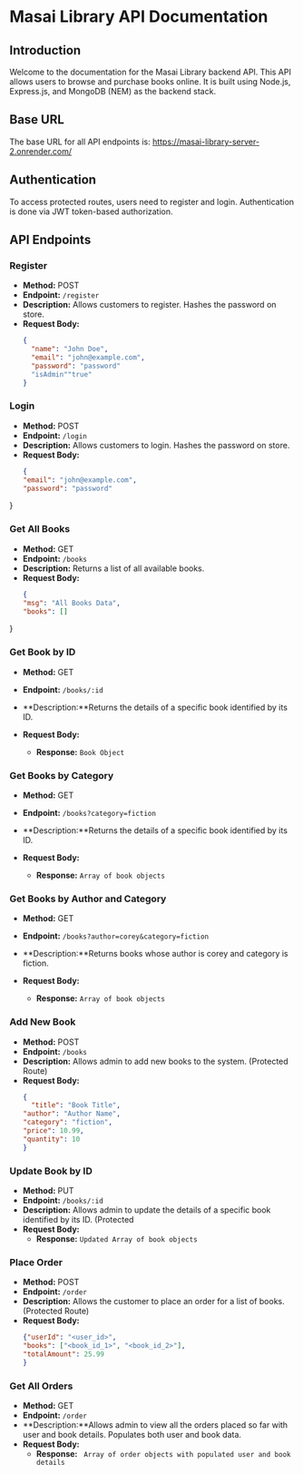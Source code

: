 
# Masai Library API Documentation

## Introduction

Welcome to the documentation for the Masai Library backend API. This API allows users to browse and purchase books online. It is built using Node.js, Express.js, and MongoDB (NEM) as the backend stack.

## Base URL

The base URL for all API endpoints is: https://masai-library-server-2.onrender.com/

## Authentication

To access protected routes, users need to register and login. Authentication is done via JWT token-based authorization.

## API Endpoints

### Register
- **Method:** POST
- **Endpoint:** `/register`
- **Description:** Allows customers to register. Hashes the password on store.
- **Request Body:**
  ```json
  {
    "name": "John Doe",
    "email": "john@example.com",
    "password": "password"
    "isAdmin""true"
  }

### Login
- **Method:** POST
- **Endpoint:** `/login`
- **Description:** Allows customers to login. Hashes the password on store.
- **Request Body:**
  ```json
  {
  "email": "john@example.com",
  "password": "password"
}

### Get All Books
- **Method:** GET
- **Endpoint:** `/books`
- **Description:** Returns a list of all available books.
- **Request Body:**
  ```json
  {
  "msg": "All Books Data",
  "books": []
}

### Get Book by ID
- **Method:** GET
- **Endpoint:** `/books/:id`
- **Description:**Returns the details of a specific book identified by its ID.

- **Request Body:**
  - **Response:** `Book Object`

### Get Books by Category
- **Method:** GET
- **Endpoint:** `/books?category=fiction`
- **Description:**Returns the details of a specific book identified by its ID.

- **Request Body:**
  - **Response:** `Array of book objects`

### Get Books by Author and Category
- **Method:** GET
- **Endpoint:** `/books?author=corey&category=fiction`
- **Description:**Returns books whose author is corey and category is fiction.

- **Request Body:**
  - **Response:** `Array of book objects`

### Add New Book
- **Method:** POST
- **Endpoint:** `/books`
- **Description:** Allows admin to add new books to the system. (Protected Route)
- **Request Body:**
  ```json
  {
    "title": "Book Title",
  "author": "Author Name",
  "category": "fiction",
  "price": 10.99,
  "quantity": 10
  }

 ### Update Book by ID
- **Method:** PUT
- **Endpoint:** `/books/:id`
- **Description:** Allows admin to update the details of a specific book identified by its ID. (Protected 
- **Request Body:**
  - **Response:** `Updated Array of book objects`

### Place Order
- **Method:** POST
- **Endpoint:** `/order`
- **Description:** Allows the customer to place an order for a list of books. (Protected Route)
- **Request Body:**
  ```json
  {"userId": "<user_id>",
  "books": ["<book_id_1>", "<book_id_2>"],
  "totalAmount": 25.99
  }

 ### Get All Orders
- **Method:** GET
- **Endpoint:** `/order`
- **Description:**Allows admin to view all the orders placed so far with user and book details. Populates both user and book data.
- **Request Body:**
  - **Response:** ` Array of order objects with populated user and book details`

